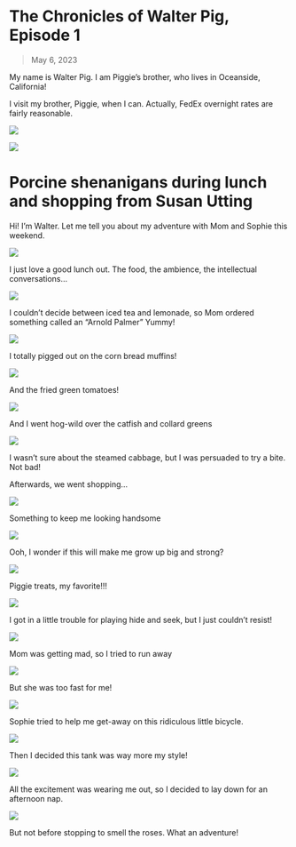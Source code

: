 # The Chronicles of Walter Pig, Episode 1

> May 6, 2023

My name is Walter Pig. I am Piggie’s brother, who lives in Oceanside, California!

I visit my brother, Piggie, when I can. Actually, FedEx overnight rates are fairly reasonable.

![](brothers.jpg)

![](walter1.jpg)

# Porcine shenanigans during lunch and shopping from Susan Utting

Hi! I’m Walter. Let me tell you about my adventure with Mom and Sophie this weekend.

![](walter2.jpg)

I just love a good lunch out. The food, the ambience, the intellectual conversations…

![](walter3.jpg)

I couldn’t decide between iced tea and lemonade, so Mom ordered something called an “Arnold Palmer” Yummy!

![](walter4.jpg)

I totally pigged out on the corn bread muffins!

![](walter5.jpg)

And the fried green tomatoes!

![](walter6.jpg)

And I went hog-wild over the catfish and collard greens

![](walter7.jpg)

I wasn’t sure about the steamed cabbage, but I was persuaded to try a bite. Not bad!

Afterwards, we went shopping…

![](walter8.jpg)

Something to keep me looking handsome

![](walter9.jpg)

Ooh, I wonder if this will make me grow up big and strong?

![](walter10.jpg)

Piggie treats, my favorite!!!

![](walter11.jpg)

I got in a little trouble for playing hide and seek, but I just couldn’t resist!

![](walter12.jpg)

Mom was getting mad, so I tried to run away

![](walter13.jpg)

But she was too fast for me!

![](walter14.jpg)

Sophie tried to help me get-away on this ridiculous little bicycle.

![](walter15.jpg)

Then I decided this tank was way more my style!

![](walter16.jpg)

All the excitement was wearing me out, so I decided to lay down for an afternoon nap.

![](walter17.jpg)

But not before stopping to smell the roses. What an adventure!

